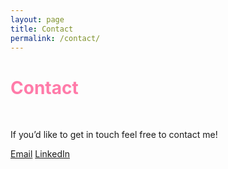 ```yaml
---
layout: page
title: Contact
permalink: /contact/
---
```


# <span style="color:#FF7BA9">Contact</span> 

<br>

If you’d like to get in touch feel free to contact me!


<a href="mailto:sofie.liljegren@astro.su.se" class="button">Email</a>
<a href="https://www.linkedin.com/in/sofie-liljegren/" class="button">LinkedIn</a>

